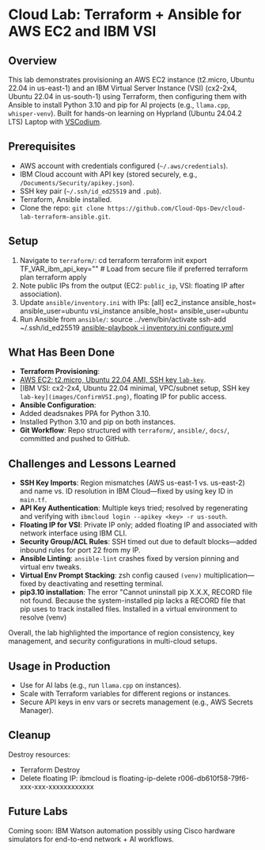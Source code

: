 # Cloud Lab: Terraform + Ansible for AWS EC2 and IBM VSI

## Overview
This lab demonstrates provisioning an AWS EC2 instance (t2.micro, Ubuntu 22.04 in us-east-1) and an IBM Virtual Server Instance (VSI) (cx2-2x4, Ubuntu 22.04 in us-south-1) using Terraform, then configuring them with Ansible to install Python 3.10 and pip for AI projects (e.g., `llama.cpp`, `whisper-venv`). Built for hands-on learning on Hyprland (Ubuntu 24.04.2 LTS) Laptop with [VSCodium](images/VScodium.png).

## Prerequisites
- AWS account with credentials configured (`~/.aws/credentials`).
- IBM Cloud account with API key (stored securely, e.g., `/Documents/Security/apikey.json`).
- SSH key pair (`~/.ssh/id_ed25519` and `.pub`).
- Terraform, Ansible installed.
- Clone the repo: `git clone https://github.com/Cloud-Ops-Dev/cloud-lab-terraform-ansible.git`.

## Setup
1. Navigate to `terraform/`:
    cd terraform
    terraform init
    export TF_VAR_ibm_api_key="<your-ibm-api-key>"  # Load from secure file if preferred
    terraform plan
    terraform apply</your-ibm-api-key>
2. Note public IPs from the output (EC2: `public_ip`, VSI: floating IP after association).
3. Update `ansible/inventory.ini` with IPs:
    [all]
    ec2_instance ansible_host=<ec2-public-ip> ansible_user=ubuntu
    vsi_instance ansible_host=<vsi-public-ip> ansible_user=ubuntu</vsi-public-ip></ec2-public-ip>
4. Run Ansible from `ansible/`:
    source ../venv/bin/activate
    ssh-add ~/.ssh/id_ed25519
    [ansible-playbook -i inventory.ini configure.yml](images/AnsibleRun2.png)
    

## What Has Been Done
- **Terraform Provisioning**:
- [AWS EC2: t2.micro, Ubuntu 22.04 AMI, SSH key `lab-key`](images/TerraformStateShowEc2.png).
- [IBM VSI: cx2-2x4, Ubuntu 22.04 minimal, VPC/subnet setup, SSH key `lab-key](images/ConfirmVSI.png)`, floating IP for public access.
- **Ansible Configuration**:
- Added deadsnakes PPA for Python 3.10.
- Installed Python 3.10 and pip on both instances.
- **Git Workflow**: Repo structured with `terraform/`, `ansible/`, `docs/`, committed and pushed to GitHub.

## Challenges and Lessons Learned
- **SSH Key Imports**: Region mismatches (AWS us-east-1 vs. us-east-2) and name vs. ID resolution in IBM Cloud—fixed by using key ID in `main.tf`.
- **API Key Authentication**: Multiple keys tried; resolved by regenerating and verifying with `ibmcloud login --apikey <key> -r us-south`.
- **Floating IP for VSI**: Private IP only; added floating IP and associated with network interface using IBM CLI.
- **Security Group/ACL Rules**: SSH timed out due to default blocks—added inbound rules for port 22 from my IP.
- **Ansible Linting**: `ansible-lint` crashes fixed by version pinning and virtual env tweaks.
- **Virtual Env Prompt Stacking**: zsh config caused `(venv)` multiplication—fixed by deactivating and resetting terminal.
- **pip3.10 installation**: The error "Cannot uninstall pip X.X.X, RECORD file not found. Because the system-installed pip lacks a RECORD file that pip uses to track installed files. Installed in a virtual environment to resolve (venv)

Overall, the lab highlighted the importance of region consistency, key management, and security configurations in multi-cloud setups.

## Usage in Production
- Use for AI labs (e.g., run `llama.cpp` on instances).
- Scale with Terraform variables for different regions or instances.
- Secure API keys in env vars or secrets management (e.g., AWS Secrets Manager).

## Cleanup
Destroy resources:
- Terraform Destroy
- Delete floating IP: ibmcloud is floating-ip-delete r006-db610f58-79f6-xxx-xxx-xxxxxxxxxxxx

## Future Labs
Coming soon: IBM Watson automation possibly using Cisco hardware simulators for end-to-end network + AI workflows.